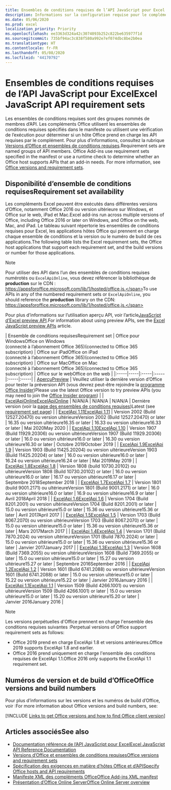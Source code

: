 ```yaml
---
title: Ensembles de conditions requises de l’API JavaScript pour Excel
description: Informations sur la configuration requise pour le complément Office sur les builds Excel.
ms.date: 05/06/2020
ms.prod: excel
localization_priority: Priority
ms.openlocfilehash: ee3363d324a42c3074093b252c822be635977f1d
ms.sourcegitcommit: 735bf94ac3c838f580a992e7ef074dbc8be2b0ea
ms.translationtype: HT
ms.contentlocale: fr-FR
ms.lasthandoff: 05/08/2020
ms.locfileid: "44170792"
---
```

# <a name="excel-javascript-api-requirement-sets"></a><span data-ttu-id="ef29d-103">Ensembles de conditions requises de l’API JavaScript pour Excel</span><span class="sxs-lookup"><span data-stu-id="ef29d-103">Excel JavaScript API requirement sets</span></span>

<span data-ttu-id="ef29d-p101">Les ensembles de conditions requises sont des groupes nommés de membres d’API. Les compléments Office utilisent les ensembles de conditions requises spécifiés dans le manifeste ou utilisent une vérification de l’exécution pour déterminer si un hôte Office prend en charge les API requises par le complément. Pour plus d’informations, consultez la rubrique [Versions d’Office et ensembles de conditions requises](../../develop/office-versions-and-requirement-sets.md).</span><span class="sxs-lookup"><span data-stu-id="ef29d-p101">Requirement sets are named groups of API members. Office Add-ins use requirement sets specified in the manifest or use a runtime check to determine whether an Office host supports APIs that an add-in needs. For more information, see [Office versions and requirement sets](../../develop/office-versions-and-requirement-sets.md).</span></span>

## <a name="requirement-set-availability"></a><span data-ttu-id="ef29d-107">Disponibilité d’ensemble de conditions requises</span><span class="sxs-lookup"><span data-stu-id="ef29d-107">Requirement set availability</span></span>

<span data-ttu-id="ef29d-108">Les compléments Excel peuvent être exécutés dans différentes versions d’Office, notamment Office 2016 ou version ultérieure sur Windows, et Office sur le web, iPad et Mac.</span><span class="sxs-lookup"><span data-stu-id="ef29d-108">Excel add-ins run across multiple versions of Office, including Office 2016 or later on Windows, and Office on the web, Mac, and iPad.</span></span> <span data-ttu-id="ef29d-109">Le tableau suivant répertorie les ensembles de conditions requises pour Excel, les applications hôtes Office qui prennent en charge chaque ensemble de conditions et la version ou le numéro de build de ces applications.</span><span class="sxs-lookup"><span data-stu-id="ef29d-109">The following table lists the Excel requirement sets, the Office host applications that support each requirement set, and the build versions or number for those applications.</span></span>

> [!NOTE]
> <span data-ttu-id="ef29d-110">Pour utiliser des API dans l’un des ensembles de conditions requises numérotés ou `ExcelApiOnline`, vous devez référencer la bibliothèque de **production** sur le CDN : https://appsforoffice.microsoft.com/lib/1/hosted/office.js.</span><span class="sxs-lookup"><span data-stu-id="ef29d-110">To use APIs in any of the numbered requirement sets or `ExcelApiOnline`, you should reference the **production** library on the CDN: https://appsforoffice.microsoft.com/lib/1/hosted/office.js.</span></span>
>
> <span data-ttu-id="ef29d-111">Pour plus d’informations sur l’utilisation aperçu API, voir l’article[JavaScript d’Excel preview API](excel-preview-apis.md).</span><span class="sxs-lookup"><span data-stu-id="ef29d-111">For information about using preview APIs, see the [Excel JavaScript preview APIs](excel-preview-apis.md) article.</span></span>

|  <span data-ttu-id="ef29d-112">Ensemble de conditions requises</span><span class="sxs-lookup"><span data-stu-id="ef29d-112">Requirement set</span></span>  |  <span data-ttu-id="ef29d-113">Office pour Windows</span><span class="sxs-lookup"><span data-stu-id="ef29d-113">Office on Windows</span></span><br><span data-ttu-id="ef29d-114">(connecté à l’abonnement Office 365)</span><span class="sxs-lookup"><span data-stu-id="ef29d-114">(connected to Office 365 subscription)</span></span>  |  <span data-ttu-id="ef29d-115">Office sur iPad</span><span class="sxs-lookup"><span data-stu-id="ef29d-115">Office on iPad</span></span><br><span data-ttu-id="ef29d-116">(connecté à l’abonnement Office 365)</span><span class="sxs-lookup"><span data-stu-id="ef29d-116">(connected to Office 365 subscription)</span></span>  |  <span data-ttu-id="ef29d-117">Office sur Mac</span><span class="sxs-lookup"><span data-stu-id="ef29d-117">Office on Mac</span></span><br><span data-ttu-id="ef29d-118">(connecté à l’abonnement Office 365)</span><span class="sxs-lookup"><span data-stu-id="ef29d-118">(connected to Office 365 subscription)</span></span>  | <span data-ttu-id="ef29d-119">Office sur le web</span><span class="sxs-lookup"><span data-stu-id="ef29d-119">Office on the web</span></span> |
|:-----|-----|:-----|:-----|:-----|:-----|
| [<span data-ttu-id="ef29d-120">Aperçu</span><span class="sxs-lookup"><span data-stu-id="ef29d-120">Preview</span></span>](excel-preview-apis.md)  | <span data-ttu-id="ef29d-121">Veuillez utiliser la dernière version d’Office pour tester la préversion API (vous devrez peut-être rejoindre la [programme Office Insider](https://insider.office.com))</span><span class="sxs-lookup"><span data-stu-id="ef29d-121">Please use the latest Office version to try preview APIs (you may need to join the [Office Insider program](https://insider.office.com))</span></span> |
| [<span data-ttu-id="ef29d-122">ExcelApiOnline</span><span class="sxs-lookup"><span data-stu-id="ef29d-122">ExcelApiOnline</span></span>](excel-api-online-requirement-set.md) | <span data-ttu-id="ef29d-123">N/A</span><span class="sxs-lookup"><span data-stu-id="ef29d-123">N/A</span></span> | <span data-ttu-id="ef29d-124">N/A</span><span class="sxs-lookup"><span data-stu-id="ef29d-124">N/A</span></span> | <span data-ttu-id="ef29d-125">N/A</span><span class="sxs-lookup"><span data-stu-id="ef29d-125">N/A</span></span> | <span data-ttu-id="ef29d-126">Dernière version (voir la [page des ensembles de conditions requises](./excel-api-online-requirement-set.md))</span><span class="sxs-lookup"><span data-stu-id="ef29d-126">Latest (see [requirement set page](./excel-api-online-requirement-set.md))</span></span> |
| [<span data-ttu-id="ef29d-127">ExcelApi 1.11</span><span class="sxs-lookup"><span data-stu-id="ef29d-127">ExcelApi 1.11</span></span>](excel-api-1-11-requirement-set.md) | <span data-ttu-id="ef29d-128">Version 2002 (Build 12527.20470) ou version ultérieure</span><span class="sxs-lookup"><span data-stu-id="ef29d-128">Version 2002 (Build 12527.20470) or later</span></span> | <span data-ttu-id="ef29d-129">16.35 ou version ultérieure</span><span class="sxs-lookup"><span data-stu-id="ef29d-129">16.35 or later</span></span> | <span data-ttu-id="ef29d-130">16.33 ou version ultérieure</span><span class="sxs-lookup"><span data-stu-id="ef29d-130">16.33 or later</span></span> | <span data-ttu-id="ef29d-131">Mai 2020</span><span class="sxs-lookup"><span data-stu-id="ef29d-131">May 2020</span></span> |
| [<span data-ttu-id="ef29d-132">ExcelApi 1.10</span><span class="sxs-lookup"><span data-stu-id="ef29d-132">ExcelApi 1.10</span></span>](excel-api-1-10-requirement-set.md) | <span data-ttu-id="ef29d-133">Version 1907 (Build 11929.20306) ou version ultérieure</span><span class="sxs-lookup"><span data-stu-id="ef29d-133">Version 1907 (Build 11929.20306) or later</span></span> | <span data-ttu-id="ef29d-134">16.0 ou version ultérieure</span><span class="sxs-lookup"><span data-stu-id="ef29d-134">16.0 or later</span></span> | <span data-ttu-id="ef29d-135">16.30 ou version ultérieure</span><span class="sxs-lookup"><span data-stu-id="ef29d-135">16.30 or later</span></span> | <span data-ttu-id="ef29d-136">Octobre 2019</span><span class="sxs-lookup"><span data-stu-id="ef29d-136">October 2019</span></span> |
| [<span data-ttu-id="ef29d-137">ExcelApi 1.9</span><span class="sxs-lookup"><span data-stu-id="ef29d-137">ExcelApi 1.9</span></span>](excel-api-1-9-requirement-set.md)  | <span data-ttu-id="ef29d-138">Version 1903 (Build 11425.20204) ou version ultérieure</span><span class="sxs-lookup"><span data-stu-id="ef29d-138">Version 1903 (Build 11425.20204) or later</span></span> | <span data-ttu-id="ef29d-139">16.0 ou version ultérieure</span><span class="sxs-lookup"><span data-stu-id="ef29d-139">16.0 or later</span></span> | <span data-ttu-id="ef29d-140">16.24 ou version ultérieure</span><span class="sxs-lookup"><span data-stu-id="ef29d-140">16.24 or later</span></span> | <span data-ttu-id="ef29d-141">Mai 2019</span><span class="sxs-lookup"><span data-stu-id="ef29d-141">May 2019</span></span> |
| [<span data-ttu-id="ef29d-142">ExcelApi 1.8</span><span class="sxs-lookup"><span data-stu-id="ef29d-142">ExcelApi 1.8</span></span>](excel-api-1-8-requirement-set.md)  | <span data-ttu-id="ef29d-143">Version 1808 (build 10730.20102) ou ultérieure</span><span class="sxs-lookup"><span data-stu-id="ef29d-143">Version 1808 (Build 10730.20102) or later</span></span> | <span data-ttu-id="ef29d-144">16.0 ou version ultérieure</span><span class="sxs-lookup"><span data-stu-id="ef29d-144">16.0 or later</span></span> | <span data-ttu-id="ef29d-145">16.17 ou version ultérieure</span><span class="sxs-lookup"><span data-stu-id="ef29d-145">16.17 or later</span></span> | <span data-ttu-id="ef29d-146">Septembre 2018</span><span class="sxs-lookup"><span data-stu-id="ef29d-146">September 2018</span></span> |
| [<span data-ttu-id="ef29d-147">ExcelApi 1.7</span><span class="sxs-lookup"><span data-stu-id="ef29d-147">ExcelApi 1.7</span></span>](excel-api-1-7-requirement-set.md)  | <span data-ttu-id="ef29d-148">Version 1801 (build 9001.2171) ou ultérieure</span><span class="sxs-lookup"><span data-stu-id="ef29d-148">Version 1801 (Build 9001.2171) or later</span></span>   | <span data-ttu-id="ef29d-149">16.0 ou version ultérieure</span><span class="sxs-lookup"><span data-stu-id="ef29d-149">16.0 or later</span></span>  | <span data-ttu-id="ef29d-150">16.9 ou version ultérieure</span><span class="sxs-lookup"><span data-stu-id="ef29d-150">16.9 or later</span></span>  | <span data-ttu-id="ef29d-151">Avril 2018</span><span class="sxs-lookup"><span data-stu-id="ef29d-151">April 2018</span></span> |
| [<span data-ttu-id="ef29d-152">ExcelApi 1.6</span><span class="sxs-lookup"><span data-stu-id="ef29d-152">ExcelApi 1.6</span></span>](excel-api-1-6-requirement-set.md)  | <span data-ttu-id="ef29d-153">Version 1704 (Build 8201.2001) ou version ultérieure</span><span class="sxs-lookup"><span data-stu-id="ef29d-153">Version 1704 (Build 8201.2001) or later</span></span>   | <span data-ttu-id="ef29d-154">15.0 ou version ultérieure</span><span class="sxs-lookup"><span data-stu-id="ef29d-154">15.0 or later</span></span>  | <span data-ttu-id="ef29d-155">15.36 ou version ultérieure</span><span class="sxs-lookup"><span data-stu-id="ef29d-155">15.36 or later</span></span> | <span data-ttu-id="ef29d-156">Avril 2017</span><span class="sxs-lookup"><span data-stu-id="ef29d-156">April 2017</span></span> |
| [<span data-ttu-id="ef29d-157">ExcelApi 1.5</span><span class="sxs-lookup"><span data-stu-id="ef29d-157">ExcelApi 1.5</span></span>](excel-api-1-5-requirement-set.md)  | <span data-ttu-id="ef29d-158">Version 1703 (Build 8067.2070) ou version ultérieure</span><span class="sxs-lookup"><span data-stu-id="ef29d-158">Version 1703 (Build 8067.2070) or later</span></span>   | <span data-ttu-id="ef29d-159">15.0 ou version ultérieure</span><span class="sxs-lookup"><span data-stu-id="ef29d-159">15.0 or later</span></span>  | <span data-ttu-id="ef29d-160">15.36 ou version ultérieure</span><span class="sxs-lookup"><span data-stu-id="ef29d-160">15.36 or later</span></span> | <span data-ttu-id="ef29d-161">Mars 2017</span><span class="sxs-lookup"><span data-stu-id="ef29d-161">March 2017</span></span> |
| [<span data-ttu-id="ef29d-162">ExcelApi 1.4</span><span class="sxs-lookup"><span data-stu-id="ef29d-162">ExcelApi 1.4</span></span>](excel-api-1-4-requirement-set.md)  | <span data-ttu-id="ef29d-163">Version 1701 (Build 7870.2024) ou version ultérieure</span><span class="sxs-lookup"><span data-stu-id="ef29d-163">Version 1701 (Build 7870.2024) or later</span></span>   | <span data-ttu-id="ef29d-164">15.0 ou version ultérieure</span><span class="sxs-lookup"><span data-stu-id="ef29d-164">15.0 or later</span></span>  | <span data-ttu-id="ef29d-165">15.36 ou version ultérieure</span><span class="sxs-lookup"><span data-stu-id="ef29d-165">15.36 or later</span></span> | <span data-ttu-id="ef29d-166">Janvier 2017</span><span class="sxs-lookup"><span data-stu-id="ef29d-166">January 2017</span></span> |
| [<span data-ttu-id="ef29d-167">ExcelApi 1.3</span><span class="sxs-lookup"><span data-stu-id="ef29d-167">ExcelApi 1.3</span></span>](excel-api-1-3-requirement-set.md)  | <span data-ttu-id="ef29d-168">Version 1608 (Build 7369.2055) ou version ultérieure</span><span class="sxs-lookup"><span data-stu-id="ef29d-168">Version 1608 (Build 7369.2055) or later</span></span>   | <span data-ttu-id="ef29d-169">15.0 ou version ultérieure</span><span class="sxs-lookup"><span data-stu-id="ef29d-169">15.0 or later</span></span> | <span data-ttu-id="ef29d-170">15.27 ou version ultérieure</span><span class="sxs-lookup"><span data-stu-id="ef29d-170">15.27 or later</span></span> | <span data-ttu-id="ef29d-171">Septembre 2016</span><span class="sxs-lookup"><span data-stu-id="ef29d-171">September 2016</span></span> |
| [<span data-ttu-id="ef29d-172">ExcelApi 1.2</span><span class="sxs-lookup"><span data-stu-id="ef29d-172">ExcelApi 1.2</span></span>](excel-api-1-2-requirement-set.md)  | <span data-ttu-id="ef29d-173">Version 1601 (Build 6741.2088) ou version ultérieure</span><span class="sxs-lookup"><span data-stu-id="ef29d-173">Version 1601 (Build 6741.2088) or later</span></span>   | <span data-ttu-id="ef29d-174">15.0 ou version ultérieure</span><span class="sxs-lookup"><span data-stu-id="ef29d-174">15.0 or later</span></span> | <span data-ttu-id="ef29d-175">15.22 ou version ultérieure</span><span class="sxs-lookup"><span data-stu-id="ef29d-175">15.22 or later</span></span> | <span data-ttu-id="ef29d-176">Janvier 2016</span><span class="sxs-lookup"><span data-stu-id="ef29d-176">January 2016</span></span> |
| [<span data-ttu-id="ef29d-177">ExcelApi 1.1</span><span class="sxs-lookup"><span data-stu-id="ef29d-177">ExcelApi 1.1</span></span>](excel-api-1-1-requirement-set.md)  | <span data-ttu-id="ef29d-178">Version 1509 (Build 4266.1001) ou version ultérieure</span><span class="sxs-lookup"><span data-stu-id="ef29d-178">Version 1509 (Build 4266.1001) or later</span></span>   | <span data-ttu-id="ef29d-179">15.0 ou version ultérieure</span><span class="sxs-lookup"><span data-stu-id="ef29d-179">15.0 or later</span></span> | <span data-ttu-id="ef29d-180">15.20 ou version ultérieure</span><span class="sxs-lookup"><span data-stu-id="ef29d-180">15.20 or later</span></span> | <span data-ttu-id="ef29d-181">Janvier 2016</span><span class="sxs-lookup"><span data-stu-id="ef29d-181">January 2016</span></span> |

> [!NOTE]
> <span data-ttu-id="ef29d-182">Les versions perpétuelles d'Office prennent en charge l'ensemble des conditions requises suivantes :</span><span class="sxs-lookup"><span data-stu-id="ef29d-182">Perpetual versions of Office support requirement sets as follows:</span></span>
>
> - <span data-ttu-id="ef29d-183">Office 2019 prend en charge ExcelApi 1.8 et versions antérieures.</span><span class="sxs-lookup"><span data-stu-id="ef29d-183">Office 2019 supports ExcelApi 1.8 and earlier.</span></span>
> - <span data-ttu-id="ef29d-184">Office 2016 prend uniquement en charge l'ensemble des conditions requises de ExcelApi 1.1.</span><span class="sxs-lookup"><span data-stu-id="ef29d-184">Office 2016 only supports the ExcelApi 1.1 requirement set.</span></span>

## <a name="office-versions-and-build-numbers"></a><span data-ttu-id="ef29d-185">Numéros de version et de build d’Office</span><span class="sxs-lookup"><span data-stu-id="ef29d-185">Office versions and build numbers</span></span>

<span data-ttu-id="ef29d-186">Pour plus d’informations sur les versions et les numéros de build d’Office, voir :</span><span class="sxs-lookup"><span data-stu-id="ef29d-186">For more information about Office versions and build numbers, see:</span></span>

[!INCLUDE [Links to get Office versions and how to find Office client version](../../includes/links-get-office-versions-builds.md)]

## <a name="see-also"></a><span data-ttu-id="ef29d-187">Articles associés</span><span class="sxs-lookup"><span data-stu-id="ef29d-187">See also</span></span>

- [<span data-ttu-id="ef29d-188">Documentation référence de l’API JavaScript pour Excel</span><span class="sxs-lookup"><span data-stu-id="ef29d-188">Excel JavaScript API Reference Documentation</span></span>](/javascript/api/excel)
- [<span data-ttu-id="ef29d-189">Versions d’Office et ensembles de conditions requises</span><span class="sxs-lookup"><span data-stu-id="ef29d-189">Office versions and requirement sets</span></span>](../../develop/office-versions-and-requirement-sets.md)
- [<span data-ttu-id="ef29d-190">Spécification des exigences en matière d’hôtes Office et d’API</span><span class="sxs-lookup"><span data-stu-id="ef29d-190">Specify Office hosts and API requirements</span></span>](../../develop/specify-office-hosts-and-api-requirements.md)
- [<span data-ttu-id="ef29d-191">Manifeste XML des compléments Office</span><span class="sxs-lookup"><span data-stu-id="ef29d-191">Office Add-ins XML manifest</span></span>](../../develop/add-in-manifests.md)
- [<span data-ttu-id="ef29d-192">Présentation d’Office Online Server</span><span class="sxs-lookup"><span data-stu-id="ef29d-192">Office Online Server overview</span></span>](/officeonlineserver/office-online-server-overview)
